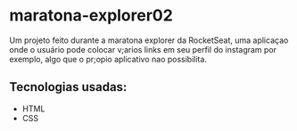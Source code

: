 # maratona-explorer02

Um projeto feito durante a maratona explorer da RocketSeat, uma aplicaçao onde o usuário pode colocar v;arios links em seu perfil do instagram por exemplo, algo que o pr;opio aplicativo nao possibilita.

## Tecnologias usadas:

- HTML
- CSS
